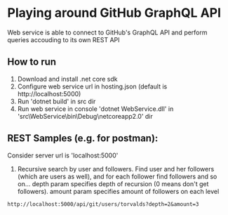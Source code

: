 # Playing around GitHub GraphQL API
Web service is able to connect to GitHub's GraphQL API and perform queries accouding to its own REST API

## How to run
1. Download and install .net core sdk
2. Configure web service url in hosting.json (default is http://localhost:5000)
3. Run 'dotnet build' in src dir
4. Run web service in console 'dotnet WebService.dll' in 'src\WebService\bin\Debug\netcoreapp2.0' dir

## REST Samples (e.g. for postman):
Consider server url is 'localhost:5000'

1. Recursive search by user and followers. Find user and her followers (which are users as well), and for each follower find followers and so on... depth param specifies depth of recursion (0 means don't get followers). amount param specifies amount of followers on each level
```http
http://localhost:5000/api/git/users/torvalds?depth=2&amount=3
```